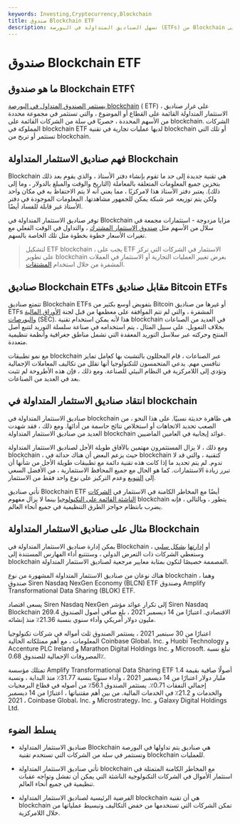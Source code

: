 ```yaml
---
keywords: Investing,Cryptocurrency,Blockchain
title: صندوق Blockchain ETF
description: تسهل الصناديق المتداولة في البورصة (ETFs) من Blockchain التداول في الوقت الفعلي على سلة من الأسهم القائمة على blockchain.
---
```


# صندوق Blockchain ETF
## ما هو صندوق Blockchain ETF؟

[يستثمر الصندوق المتداول في البورصة blockchain](/blockchain) ( ETF) ، على غرار صناديق الاستثمار المتداولة القائمة على القطاع أو الموضوع ، والتي تستثمر في مجموعة محددة من الأسهم المحددة ، حصريًا في سلة من الشركات القائمة على blockchain. الشركات المملوكة في blockchain ETF لديها عمليات تجارية في تقنية blockchain أو تلك التي تستثمر أو تربح من blockchain.

## فهم صناديق الاستثمار المتداولة Blockchain

Blockchain هي تقنية جديدة إلى حد ما تقوم بإنشاء دفتر الأستاذ ، والذي يقوم بعد ذلك بتخزين جميع المعلومات المتعلقة بالمعاملة (التاريخ والوقت والمبلغ بالدولار ، وما إلى ذلك). يعتبر دفتر الأستاذ هذا لامركزيًا ، مما يعني أنه لا يتم الاحتفاظ به في مكان واحد ولكن يتم توزيعه عبر شبكة يمكن للجمهور مشاهدتها. المعلومات الموجودة في دفتر الأستاذ غير قابلة للفساد أيضًا.

توفر صناديق الاستثمار المتداولة في Blockchain مزايا مزدوجة - استثمارات مجمعة في سلال من الأسهم مثل [صندوق الاستثمار المشترك](/mutualfund) ، والتداول في الوقت الفعلي مع تغيرات الأسعار خطوة بخطوة مثل تلك الخاصة بالسهم.

> لتشكيل ETF blockchain ، يجب على ETF الاستثمار في الشركات التي تركز على تطوير blockchain بغرض تغيير العمليات التجارية أو الاستثمار في العملات المشفرة من خلال استخدام [المشتقات](/derivative).

>

## صناديق Blockchain ETFs مقابل صناديق Bitcoin ETFs

تتمتع صناديق Blockchain ETFs بتفويض أوسع بكثير من Bitcoin أو غيرها من صناديق ETFs المشفرة ، والتي لم تتم الموافقة على معظمها من قبل لجنة [الأوراق المالية والبورصات](/sec) (SEC). هذا لأنه يمكن استخدام تقنية blockchain في العديد من الصناعات بخلاف التمويل. على سبيل المثال ، يتم استخدامه في صناعة سلسلة التوريد لتتبع أصل المنتج وحركته عبر سلاسل التوريد المعقدة التي تشمل مناطق جغرافية وأنظمة تنظيمية متعددة.

مع نمو تطبيقات blockchain عبر الصناعات ، قام المحللون بالتشبث بها كعامل تمايز تنافسي مهم. يدعي المتحمسون للتكنولوجيا أنها تقلل من تكاليف المعاملات الإجمالية وتؤدي إلى اللامركزية في النظام البيئي للصناعة. ومع ذلك ، فإن هذه الأطروحة لم تثبت بعد في العديد من الصناعات.

## انتقاد صناديق الاستثمار المتداولة في blockchain

صناديق الاستثمار المتداولة في blockchain هي ظاهرة حديثة نسبيًا. على هذا النحو ، من الصعب تحديد الاتجاهات أو استخلاص نتائج حاسمة من أدائها. ومع ذلك ، فقد شهدت العديد من صناديق الاستثمار المتداولة blockchain عوائد إيجابية في العامين الماضيين.

ومع ذلك ، لا يزال المستثمرون مهتمين بالآفاق طويلة الأجل لصناديق الاستثمار المتداولة blockchain ، حيث يزعم البعض أن هناك حداثة في blockchain كتقنية ، والتي قد لا تدوم. لم يتم تحديد ما إذا كانت هذه تقنية دائمة مع تطبيقات طويلة الأجل من شأنها أن تبرر زيادة الاستثمارات. كما هو الحال مع جميع المحافظ الاستثمارية ، من الأفضل السعي إلى [التنويع](/diversification) وعدم التركيز على نوع واحد فقط من الاستثمار.

تأتي صناديق Blockchain ETF أيضًا مع المخاطر الكامنة في الاستثمار في [الشركات الناشئة القائمة على التكنولوجيا](/startup) بينما لا يزال مفهوم blockchain يتطور ، وبالتالي ، فإنه يضرب بانتظام حواجز الطرق التنظيمية في جميع أنحاء العالم.

## مثال على صناديق الاستثمار المتداولة Blockchain

يمكن إدارة صناديق الاستثمار المتداولة في Blockchain أو [إدارتها](/actively-managed-etf) [بشكل سلبي](/passivemanagement) ، وستغطي الشركات ذات التعرض الدولي ، وستتتبع أداء الفهارس المستندة إلى blockchain المصممة خصيصًا لتكون بمثابة معايير مرجعية لصناديق الاستثمار المتداولة.

هناك نوعان من صناديق الاستثمار المتداولة المشهورة من نوع blockchain ، وهما صندوق Siren Nasdaq NexGen Economy (BLCN) ETF وصندوق Amplify Transformational Data Sharing (BLOK) ETF.

يسعى اقتصاد Siren Nasdaq NexGen إلى تكرار عوائد مؤشر Siren Nasdaq Blockchain الاقتصادي. اعتبارًا من 14 ديسمبر 2021 ، بلغ صافي أصول الصندوق 269.4 مليون دولار أمريكي وأداء سنوي بنسبة 21.36٪ منذ إنشائه.

اعتبارًا من 30 سبتمبر 2021 ، يستثمر الصندوق ثلث أمواله في شركات تكنولوجيا المعلومات ، مع أهم ممتلكاته الحالية Coinbase Global، Inc. و Huobi Technology و Accenture PLC Ireland و Marathon Digital Holdings Inc. و Microsoft. تبلغ نسبة المصروفات الإجمالية للصندوق 0.68٪.

تمتلك مؤسسة Amplify Transformational Data Sharing ETF أصولًا صافية بقيمة 1.4 مليار دولار اعتبارًا من 14 ديسمبر 2021 ، وأداء سنويًا بنسبة 31.77٪ منذ البداية ، ونسبة إجمالي النفقات 0.71٪. يستثمر الصندوق 56.1٪ من أصوله في قطاع البرمجيات والخدمات و 21.2٪ في الخدمات المالية. من بين أهم مقتنياتها ، اعتبارًا من 14 ديسمبر 2021 ، Coinbase Global، Inc. و Microstrategy، Inc. و Galaxy Digital Holdings Ltd.

## يسلط الضوء

- صناديق الاستثمار المتداولة Blockchain هي صناديق يتم تداولها في البورصة وتستثمر في سلة من الشركات التي تستخدم تقنية blockchain للعمليات.

- تأتي صناديق الاستثمار المتداولة blockchain مع المخاطر الكامنة المتمثلة في استثمار الأموال في الشركات التكنولوجية الناشئة التي يمكن أن تفشل وتواجه عقبات تنظيمية في جميع أنحاء العالم.

- الفرضية الرئيسية لصناديق الاستثمار المتداولة blockchain هي أن تقنية blockchain تمكن الشركات التي تستخدمها من خفض التكاليف وتبسيط عملياتها من خلال اللامركزية.

